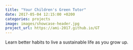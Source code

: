 ```yaml
---
title: "Your Children's Green Tutor"
date: 2017-05-04 12:15:00 +0200
categories: projects
image: images/showcase-header.jpg
project_url: https://ami-2017.github.io/GT
---
```


 Learn better habits to live a sustainable life as you grow up.
